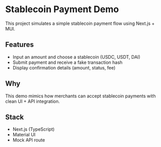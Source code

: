 # Stablecoin Payment Demo

This project simulates a simple stablecoin payment flow using Next.js + MUI.

## Features
- Input an amount and choose a stablecoin (USDC, USDT, DAI)
- Submit payment and receive a fake transaction hash
- Display confirmation details (amount, status, fee)

## Why
This demo mimics how merchants can accept stablecoin payments with clean UI + API integration.

## Stack
- Next.js (TypeScript)
- Material UI
- Mock API route
